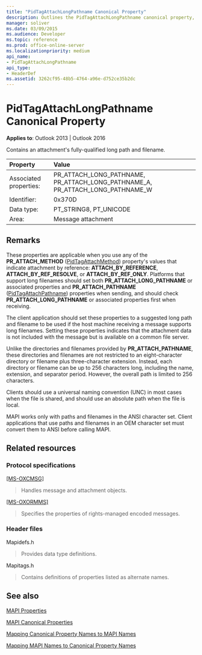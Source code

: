 ```yaml
---
title: "PidTagAttachLongPathname Canonical Property"
description: Outlines the PidTagAttachLongPathname canonical property, which contains an attachment's fully-qualified long path and filename.
manager: soliver
ms.date: 03/09/2015
ms.audience: Developer
ms.topic: reference
ms.prod: office-online-server
ms.localizationpriority: medium
api_name:
- PidTagAttachLongPathname
api_type:
- HeaderDef
ms.assetid: 3262cf95-48b5-4764-a96e-d752ce35b2dc
---
```


# PidTagAttachLongPathname Canonical Property

  
  
**Applies to**: Outlook 2013 | Outlook 2016 
  
Contains an attachment's fully-qualified long path and filename. 
  
|Property |Value |
|:-----|:-----|
|Associated properties:  <br/> |PR_ATTACH_LONG_PATHNAME, PR_ATTACH_LONG_PATHNAME_A, PR_ATTACH_LONG_PATHNAME_W  <br/> |
|Identifier:  <br/> |0x370D  <br/> |
|Data type:  <br/> |PT_STRING8, PT_UNICODE  <br/> |
|Area:  <br/> |Message attachment  <br/> |
   
## Remarks

These properties are applicable when you use any of the **PR_ATTACH_METHOD** ([PidTagAttachMethod](pidtagattachmethod-canonical-property.md)) property's values that indicate attachment by reference: **ATTACH_BY_REFERENCE**, **ATTACH_BY_REF_RESOLVE**, or **ATTACH_BY_REF_ONLY**. Platforms that support long filenames should set both **PR_ATTACH_LONG_PATHNAME** or associated properties and **PR_ATTACH_PATHNAME** ([PidTagAttachPathname](pidtagattachpathname-canonical-property.md)) properties when sending, and should check **PR_ATTACH_LONG_PATHNAME** or associated properties first when receiving. 
  
The client application should set these properties to a suggested long path and filename to be used if the host machine receiving a message supports long filenames. Setting these properties indicates that the attachment data is not included with the message but is available on a common file server. 
  
Unlike the directories and filenames provided by **PR_ATTACH_PATHNAME**, these directories and filenames are not restricted to an eight-character directory or filename plus three-character extension. Instead, each directory or filename can be up to 256 characters long, including the name, extension, and separator period. However, the overall path is limited to 256 characters. 
  
Clients should use a universal naming convention (UNC) in most cases when the file is shared, and should use an absolute path when the file is local.
  
MAPI works only with paths and filenames in the ANSI character set. Client applications that use paths and filenames in an OEM character set must convert them to ANSI before calling MAPI. 
  
## Related resources

### Protocol specifications

[[MS-OXCMSG]](https://msdn.microsoft.com/library/7fd7ec40-deec-4c06-9493-1bc06b349682%28Office.15%29.aspx)
  
> Handles message and attachment objects.
    
[[MS-OXORMMS]](https://msdn.microsoft.com/library/a121dda4-48f3-41f8-b12f-170f533038bb%28Office.15%29.aspx)
  
> Specifies the properties of rights-managed encoded messages.
    
### Header files

Mapidefs.h
  
> Provides data type definitions.
    
Mapitags.h
  
> Contains definitions of properties listed as alternate names.
    
## See also



[MAPI Properties](mapi-properties.md)
  
[MAPI Canonical Properties](mapi-canonical-properties.md)
  
[Mapping Canonical Property Names to MAPI Names](mapping-canonical-property-names-to-mapi-names.md)
  
[Mapping MAPI Names to Canonical Property Names](mapping-mapi-names-to-canonical-property-names.md)

